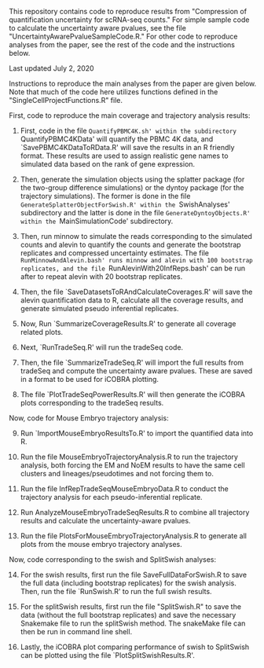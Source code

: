 This repository contains code to reproduce results from "Compression of quantification uncertainty for scRNA-seq counts."  For simple sample code to calculate the uncertainty aware pvalues, see the file "UncertaintyAwarePvalueSampleCode.R."  For other code to reproduce analyses from the paper, see the rest of the code and the instructions below.


Last updated July 2, 2020


Instructions to reproduce the main analyses from the paper are given below.  Note that much of the code here utilizes functions defined in the "SingleCellProjectFunctions.R" file.

First, code to reproduce the main coverage and trajectory analysis results:

1. First, code in the file `QuantifyPBMC4K.sh' within the subdirectory `QuantifyPBMC4KData' will quantify the PBMC 4K data, and `SavePBMC4KDataToRData.R' will save the results in an R friendly format.  These results are used to assign realistic gene names to simulated data based on the rank of gene expression.

2. Then, generate the simulation objects using the splatter package (for the two-group difference simulations) or the dyntoy package (for the trajectory simulations).  The former is done in the file `GenerateSplatterObjectForSwish.R' within the `SwishAnalyses' subdirectory and the latter is done in the file `GenerateDyntoyObjects.R' within the `MainSimulationCode' subdirectory.

3. Then, run minnow to simulate the reads corresponding to the simulated counts and alevin to quantify the counts and generate the bootstrap replicates and compressed uncertainty estimates.  The file `RunMinnowAndAlevin.bash' runs minnow and alevin with 100 bootstrap replicates, and the file `RunAlevinWith20InfReps.bash' can be run after to repeat alevin with 20 bootstrap replicates.

4. Then, the file `SaveDatasetsToRAndCalculateCoverages.R' will save the alevin quantification data to R, calculate all the coverage results, and generate simulated pseudo inferential replicates.

5. Now, Run `SummarizeCoverageResults.R' to generate all coverage related plots.

6. Next, `RunTradeSeq.R' will run the tradeSeq code.

7. Then, the file `SummarizeTradeSeq.R' will import the full results from tradeSeq and compute the uncertainty aware pvalues.  These are saved in a format to be used for iCOBRA plotting.

8. The file `PlotTradeSeqPowerResults.R' will then generate the iCOBRA plots corresponding to the tradeSeq results.

Now, code for Mouse Embryo trajectory analysis:

9. Run `ImportMouseEmbryoResultsTo.R' to import the quantified data into R.

10. Run the file MouseEmbryoTrajectoryAnalysis.R to run the trajectory analysis, both forcing the EM and NoEM results to have the same cell clusters and lineages/pseudotimes and not forcing them to.

11. Run the file InfRepTradeSeqMouseEmbryoData.R to conduct the trajectory analysis for each pseudo-inferential replicate.

12. Run AnalyzeMouseEmbryoTradeSeqResults.R to combine all trajectory results and calculate the uncertainty-aware pvalues.

13. Run the file PlotsForMouseEmbryoTrajectoryAnalysis.R to generate all plots from the mouse embryo trajectory analyses.

Now, code corresponding to the swish and SplitSwish analyses:

14. For the swish results, first run the file SaveFullDataForSwish.R to save the full data (including bootstrap replicates) for the swish analysis.  Then, run the file `RunSwish.R' to run the full swish results.

15.  For the splitSwish results, first run the file "SplitSwish.R" to save the data (without the full bootstrap replicates) and save the necessary Snakemake file to run the splitSwish method.  The snakeMake file can then be run in command line shell.

16. Lastly, the iCOBRA plot comparing performance of swish to SplitSwish can be plotted using the file `PlotSplitSwishResults.R'.

